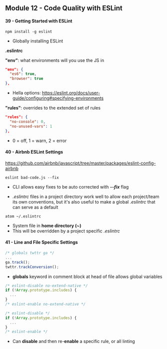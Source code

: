 ## Module 12 - Code Quality with ESLint

#### 39 - Getting Started with ESLint
```
npm install -g eslint
```
+ Globally installing ESLint

__.eslintrc__

__"env"__: what environments will you use the JS in
```json
"env": {
  "es6": true,
  "browser": true
},
```
+ Hella options:  https://eslint.org/docs/user-guide/configuring#specifying-environments

__"rules"__: overrides to the extended set of rules
```json
"rules": {
  "no-console": 0,
  "no-unused-vars": 1
},
```
+ 0 = off, 1 = warn, 2 = error

#### 40 - Airbnb ESLint Settings

https://github.com/airbnb/javascript/tree/master/packages/eslint-config-airbnb

```
eslint bad-code.js --fix
```
+ CLI allows easy fixes to be auto corrected with ___--fix___ flag

+ _.eslintrc_ files in a project directory work well to allow each project/team its own conventions, but it's also useful to make a global _.eslintrc_ that can serve as a default

```
atom ~/.eslintrc
```
+ System file in __home directory (~)__
+ This will be overridden by a project specific _.eslintrc_

#### 41 - Line and File Specific Settings

```js
/* globals twttr ga */
...
ga.track();
twttr.trackConversion();
```

+ __globals__ keyword in comment block at head of file allows global variables

```js
/* eslint-disable no-extend-native */
if (!Array.prototype.includes) {
  ...
}
/* eslint-enable no-extend-native */
  ```

```js
/* eslint-disable */
if (!Array.prototype.includes) {
  ...
}
/* eslint-enable */
  ```
+ Can __disable__ and then re-__enable__ a specific rule, or all linting
